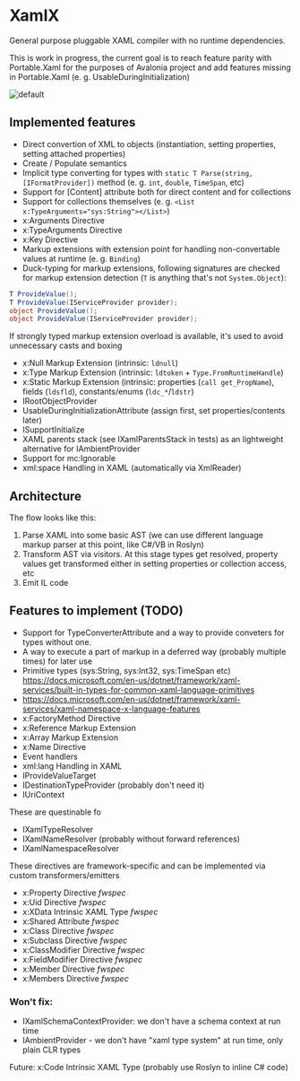 # XamlX

General purpose pluggable XAML compiler with no runtime dependencies.

This is work in progress, the current goal is to reach feature parity with Portable.Xaml for the purposes of Avalonia project and add features missing in Portable.Xaml (e. g. UsableDuringInitialization) 

![default](https://user-images.githubusercontent.com/1067584/52111361-90ad7900-2614-11e9-8133-a5aa6ebb1804.png)


## Implemented features

- Direct convertion of XML to objects (instantiation, setting properties, setting attached properties)
- Create / Populate semantics
- Implicit type converting for types with `static T Parse(string, [IFormatProvider])` method (e. g. `int`, `double`, `TimeSpan`, etc)
- Support for [Content] attribute both for direct content and for collections
- Support for collections themselves (e. g. `<List x:TypeArguments="sys:String"></List>`)
- x:Arguments Directive
- x:TypeArguments Directive
- x:Key Directive 
- Markup extensions with extension point for handling non-convertable values at runtime (e. g. `Binding`)
- Duck-typing for markup extensions, following signatures are checked for markup extension detection (`T` is anything that's not `System.Object`):
```cs
T ProvideValue();
T ProvideValue(IServiceProvider provider);
object ProvideValue();
object ProvideValue(IServiceProvider provider);
```
If strongly typed markup extension overload is available, it's used to avoid unnecessary casts and boxing
- x:Null Markup Extension (intrinsic: `ldnull`)
- x:Type Markup Extension (intrinsic: `ldtoken` + `Type.FromRuntimeHandle`)
- x:Static Markup Extension (intrinsic: properties (`call get_PropName`), fields (`ldsfld`), constants/enums (`ldc_*`/`ldstr`)
- IRootObjectProvider
- UsableDuringInitializationAttribute (assign first, set properties/contents later)
- ISupportInitialize
- XAML parents stack (see IXamlParentsStack in tests) as an lightweight alternative for IAmbientProvider
- Support for mc:Ignorable
- xml:space Handling in XAML (automatically via XmlReader)

## Architecture

The flow looks like this:
 
1) Parse XAML into some basic AST (we can use different language markup parser at this point, like C#/VB in Roslyn)
2) Transform AST via visitors. At this stage types get resolved, property values get transformed either in setting properties or collection access, etc
3) Emit IL code

## Features to implement (TODO)

- Support for TypeConverterAttribute and a way to provide conveters for types without one.
- A way to execute a part of markup in a deferred way (probably multiple times) for later use
- Primitive types (sys:String, sys:Int32, sys:TimeSpan etc) https://docs.microsoft.com/en-us/dotnet/framework/xaml-services/built-in-types-for-common-xaml-language-primitives
- https://docs.microsoft.com/en-us/dotnet/framework/xaml-services/xaml-namespace-x-language-features
- x:FactoryMethod Directive
- x:Reference Markup Extension
- x:Array Markup Extension
- x:Name Directive
- Event handlers
- xml:lang Handling in XAML
- IProvideValueTarget
- IDestinationTypeProvider (probably don't need it)
- IUriContext

These are questinable fo
- IXamlTypeResolver
- IXamlNameResolver (probably without forward references)
- IXamlNamespaceResolver


These directives are framework-specific and can be implemented via custom transformers/emitters
- x:Property Directive *fwspec*
- x:Uid Directive *fwspec*
- x:XData Intrinsic XAML Type *fwspec*
- x:Shared Attribute *fwspec*
- x:Class Directive *fwspec*
- x:Subclass Directive *fwspec*
- x:ClassModifier Directive *fwspec*
- x:FieldModifier Directive *fwspec*
- x:Member Directive *fwspec*
- x:Members Directive *fwspec*


### Won't fix:


- IXamlSchemaContextProvider: we don't have a schema context at run time
- IAmbientProvider - we don't have "xaml type system" at run time, only plain CLR types


Future: 
x:Code Intrinsic XAML Type (probably use Roslyn to inline C# code)

